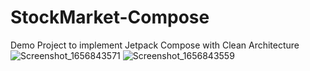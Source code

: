 # StockMarket-Compose
Demo Project to implement Jetpack Compose with Clean Architecture
![Screenshot_1656843571](https://user-images.githubusercontent.com/42187769/177035515-66fd5ec6-c07e-4445-98aa-330353468442.png)
![Screenshot_1656843559](https://user-images.githubusercontent.com/42187769/177035517-8a075074-090f-4eee-a827-e1ac1a242944.png)
